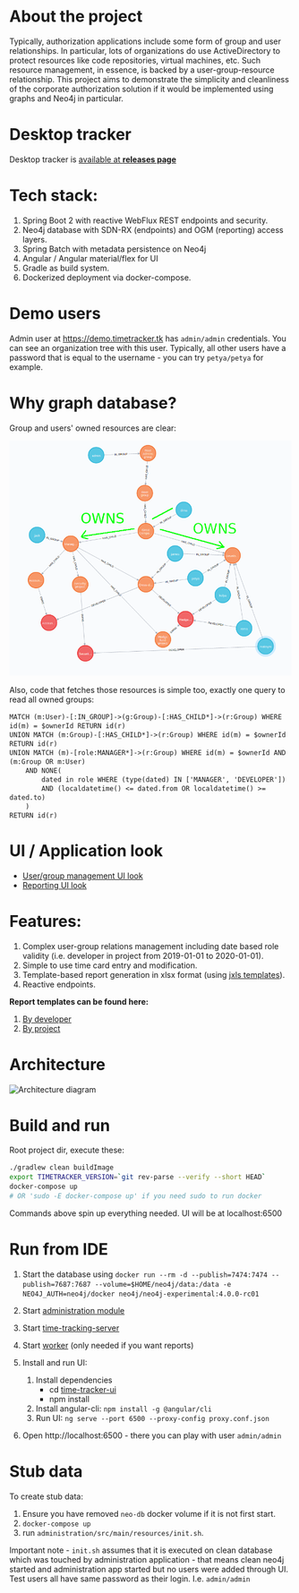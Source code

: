 # About the project

Typically, authorization applications include some form of group and user relationships. In particular, lots of organizations do use ActiveDirectory to protect resources like code repositories, virtual machines, etc.
Such resource management, in essence, is backed by a user-group-resource relationship. This project aims to demonstrate the simplicity and cleanliness of the corporate authorization solution if it would be implemented using
graphs and Neo4j in particular. 


# Desktop tracker

Desktop tracker is [available at **releases page**](https://github.com/valb3r/time-tracker/releases/download/v0.1.0/time-tracker.zip)


# Tech stack:

1. Spring Boot 2 with reactive WebFlux REST endpoints and security.
1. Neo4j database with SDN-RX (endpoints) and OGM (reporting) access layers.
1. Spring Batch with metadata persistence on Neo4j
1. Angular / Angular material/flex for UI
1. Gradle as build system.
1. Dockerized deployment via docker-compose.

# Demo users

Admin user at https://demo.timetracker.tk has `admin/admin` credentials. You can see an organization tree with this user. 
Typically, all other users have a password that is equal to the  username - you can try `petya/petya` for
example.

# Why graph database?

Group and users' owned resources are clear: 

![Ownership diagram](role_group_arch.png)

Also, code that fetches those resources is simple too, exactly one query to read all owned groups:

```
MATCH (m:User)-[:IN_GROUP]->(g:Group)-[:HAS_CHILD*]->(r:Group) WHERE id(m) = $ownerId RETURN id(r) 
UNION MATCH (m:Group)-[:HAS_CHILD*]->(r:Group) WHERE id(m) = $ownerId RETURN id(r) 
UNION MATCH (m)-[role:MANAGER*]->(r:Group) WHERE id(m) = $ownerId AND (m:Group OR m:User) 
    AND NONE(
        dated in role WHERE (type(dated) IN ['MANAGER', 'DEVELOPER']) 
        AND (localdatetime() <= dated.from OR localdatetime() >= dated.to)
    )
RETURN id(r)
```

# UI / Application look

- [User/group management UI look](manage-and-record.gif)
- [Reporting UI look](report.gif)


# Features:

1. Complex user-group relations management including date based role validity 
(i.e. developer in project from 2019-01-01 to 2020-01-01).
1. Simple to use time card entry and modification.
1. Template-based report generation in xlsx format (using [jxls templates](http://jxls.sourceforge.net/)).
1. Reactive endpoints.


**Report templates can be found here:**
1. [By developer](worker/src/main/resources/by-developer.xlsx)
1. [By project](worker/src/main/resources/by-developer.xlsx)

# Architecture

![Architecture diagram](http://www.plantuml.com/plantuml/proxy?src=https://raw.githubusercontent.com/valb3r/time-tracker/master/architecture.puml&fmt=svg&vvv=2&sanitize=true)


# Build and run

Root project dir, execute these:

```sh
./gradlew clean buildImage
export TIMETRACKER_VERSION=`git rev-parse --verify --short HEAD`
docker-compose up 
# OR 'sudo -E docker-compose up' if you need sudo to run docker
```

Commands above spin up everything needed. UI will be at localhost:6500

# Run from IDE

1. Start the database using 
`docker run --rm -d --publish=7474:7474 --publish=7687:7687 --volume=$HOME/neo4j/data:/data -e NEO4J_AUTH=neo4j/docker neo4j/neo4j-experimental:4.0.0-rc01`

1. Start [administration module](administration/src/main/java/ua/timetracker/administration/AdministrationServer.java)
1. Start [time-tracking-server](time-tracking-server/src/main/java/ua/timetracker/timetrackingserver/TimeTrackingServer.java)
1. Start [worker](worker/src/main/java/ua/timetracker/reportgenerator/Worker.java) (only needed if you want reports)
1. Install and run UI:
    1. Install dependencies
        - cd [time-tracker-ui](time-tracker-ui)
        - npm install
    1. Install angular-cli: `npm install -g @angular/cli`
    1. Run UI: `ng serve --port 6500 --proxy-config proxy.conf.json`
1. Open http://localhost:6500 - there you can play with user `admin/admin`
     


# Stub data

To create stub data:
1. Ensure you have removed `neo-db` docker volume if it is not first start.
1. `docker-compose up`
1. run `administration/src/main/resources/init.sh`.

Important note - `init.sh` assumes that it is executed on clean database which was touched by administration 
application - that means clean neo4j started and administration app started but no users were added through UI.  
Test users all have same password as their login. I.e. `admin/admin`
